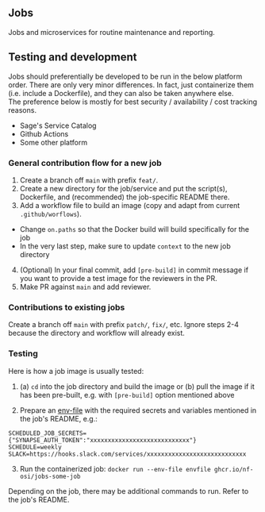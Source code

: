 ## Jobs

Jobs and microservices for routine maintenance and reporting.

## Testing and development

Jobs should preferentially be developed to be run in the below platform order. 
There are only very minor differences. In fact, just containerize them (i.e. include a Dockerfile), and they can also be taken anywhere else.   
The preference below is mostly for best security / availability / cost tracking reasons.
- Sage's Service Catalog
- Github Actions
- Some other platform

### General contribution flow for a **new** job

1. Create a branch off `main` with prefix `feat/`.
2. Create a new directory for the job/service and put the script(s), Dockerfile, and (recommended) the job-specific README there.
3. Add a workflow file to build an image (copy and adapt from current `.github/worflows`).
- Change `on.paths` so that the Docker build will build specifically for the job
- In the very last step, make sure to update `context` to the new job directory
4. (Optional) In your final commit, add `[pre-build]` in commit message if you want to provide a test image for the reviewers in the PR. 
5. Make PR against `main` and add reviewer.

### Contributions to **existing** jobs

Create a branch off `main` with prefix `patch/`, `fix/`, etc.
Ignore steps 2-4 because the directory and workflow will already exist.

### Testing

Here is how a job image is usually tested:

1. (a) `cd` into the job directory and build the image or
   (b) pull the image if it has been pre-built, e.g. with `[pre-build]` option mentioned above 

2. Prepare an [env-file](https://docs.docker.com/compose/env-file/) with the required secrets and variables mentioned in the job's README, e.g.:
```
SCHEDULED_JOB_SECRETS={"SYNAPSE_AUTH_TOKEN":"xxxxxxxxxxxxxxxxxxxxxxxxxxxx"}
SCHEDULE=weekly
SLACK=https://hooks.slack.com/services/xxxxxxxxxxxxxxxxxxxxxxxxxxxx
```

3. Run the containerized job:
`docker run --env-file envfile ghcr.io/nf-osi/jobs-some-job`

Depending on the job, there may be additional commands to run. Refer to the job's README. 

